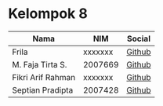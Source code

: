 # Kelompok 8

| Nama               | NIM     | Social                                    |
| ------------------ | ------- | ----------------------------------------- |
| Frila              | xxxxxxx | [Github](https://github.com/)             |
| M. Faja Tirta S.   | 2007669 | [Github](https://github.com/deva1901)             |
| Fikri Arif Rahman  | xxxxxxx | [Github](https://github.com/)             |
| Septian Pradipta   | 2007428 | [Github](https://github.com/TitamSeptian) |
